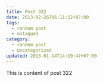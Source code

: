 ```yaml
---
title: Post 322
date: 2013-02-26T06:11:12+07:00
tags:
  - random post
  - untagged
category:
  - random post
  - uncategorized
updated: 2013-01-14T14:19:47+07:00
---
```

This is content of post 322